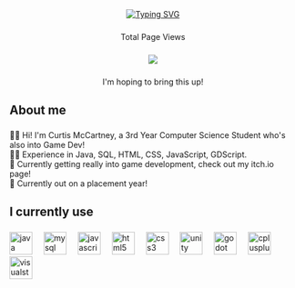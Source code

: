 <div align="center">
  <a href="https://git.io/typing-svg">
    <img src="https://readme-typing-svg.demolab.com?font=Fira+Code&size=28&pause=1000&center=true&width=550&lines=Hello+World!;I'm+Curtis+McCartney!" alt="Typing SVG" />
  </a>
</div>

###

<p align="center">Total Page Views</p>

###

<div align="center">
  <img src="https://profile-counter.glitch.me/Curtis-McCartney/count.svg?"/>
</div>

###

<p align="center">I'm hoping to bring this up!</p>

###

<h2 align="left">About me</h2>

###

<p align="left"> 
  👨‍🎓 Hi! I'm Curtis McCartney, a 3rd Year Computer Science Student who's also into Game Dev!
  <br>👨‍💻 Experience in Java, SQL, HTML, CSS, JavaScript, GDScript.
  <br>📖 Currently getting really into game development, check out my itch.io page!
  <br>💼 Currently out on a placement year!</p>

###

<h2 align="left">I currently use</h2>

###

<div align="left">
  <img src="https://cdn.jsdelivr.net/gh/devicons/devicon/icons/java/java-original.svg" height="40" alt="java logo"  />
  <img width="12" />
  <img src="https://cdn.jsdelivr.net/gh/devicons/devicon/icons/mysql/mysql-original.svg" height="40" alt="mysql logo"  />
  <img width="12" />
  <img src="https://cdn.jsdelivr.net/gh/devicons/devicon/icons/javascript/javascript-original.svg" height="40" alt="javascript logo"  />
  <img width="12" />
  <img src="https://cdn.jsdelivr.net/gh/devicons/devicon/icons/html5/html5-original.svg" height="40" alt="html5 logo"  />
  <img width="12" />
  <img src="https://cdn.jsdelivr.net/gh/devicons/devicon/icons/css3/css3-original.svg" height="40" alt="css3 logo"  />
  <img width="12" />
  <img src="https://cdn.jsdelivr.net/gh/devicons/devicon/icons/unity/unity-original.svg" height="40" alt="unity logo"  />
  <img width="12" />
  <img src="https://cdn.jsdelivr.net/gh/devicons/devicon/icons/godot/godot-original.svg" height="40" alt="godot logo"  />
  <img width="12" />
  <img src="https://cdn.jsdelivr.net/gh/devicons/devicon/icons/cplusplus/cplusplus-original.svg" height="40" alt="cplusplus logo"  />
  <img width="12" />
  <img src="https://cdn.jsdelivr.net/gh/devicons/devicon/icons/visualstudio/visualstudio-plain.svg" height="40" alt="visualstudio logo"  />
</div>

###
          
</div>

###
